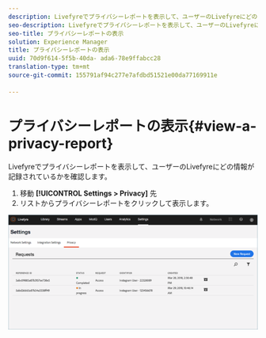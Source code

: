 ```yaml
---
description: Livefyreでプライバシーレポートを表示して、ユーザーのLivefyreにどの情報が記録されているかを確認します。
seo-description: Livefyreでプライバシーレポートを表示して、ユーザーのLivefyreにどの情報が記録されているかを確認します。
seo-title: プライバシーレポートの表示
solution: Experience Manager
title: プライバシーレポートの表示
uuid: 70d9f614-5f5b-40da- ada6-78e9ffabcc28
translation-type: tm+mt
source-git-commit: 155791af94c277e7afdbd51521e00da77169911e

---
```



# プライバシーレポートの表示{#view-a-privacy-report}

Livefyreでプライバシーレポートを表示して、ユーザーのLivefyreにどの情報が記録されているかを確認します。

1. 移動 **[!UICONTROL Settings > Privacy]** 先
1. リストからプライバシーレポートをクリックして表示します。

![](assets/privacypage5.png)

